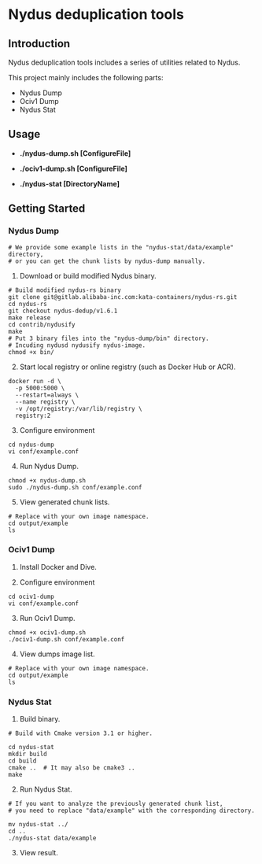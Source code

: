 # Nydus deduplication tools
## Introduction
Nydus deduplication tools includes a series of utilities related to Nydus.

This project mainly includes the following parts:

* Nydus Dump
* Ociv1 Dump
* Nydus Stat

## Usage
* **./nydus-dump.sh [ConfigureFile]**

* **./ociv1-dump.sh [ConfigureFile]**

* **./nydus-stat [DirectoryName]**

## Getting Started

### Nydus Dump

``` shell
# We provide some example lists in the "nydus-stat/data/example" directory,
# or you can get the chunk lists by nydus-dump manually.
```

1. Download or build modified Nydus binary.
``` shell
# Build modified nydus-rs binary
git clone git@gitlab.alibaba-inc.com:kata-containers/nydus-rs.git
cd nydus-rs
git checkout nydus-dedup/v1.6.1
make release
cd contrib/nydusify
make
# Put 3 binary files into the "nydus-dump/bin" directory.
# Incuding nydusd nydusify nydus-image.
chmod +x bin/
```

2. Start local registry or online registry (such as Docker Hub or ACR).
``` shell
docker run -d \
  -p 5000:5000 \
  --restart=always \
  --name registry \
  -v /opt/registry:/var/lib/registry \
  registry:2
```

3. Configure environment
``` shell
cd nydus-dump
vi conf/example.conf
``` 

4. Run Nydus Dump.
``` shell
chmod +x nydus-dump.sh
sudo ./nydus-dump.sh conf/example.conf
``` 

5. View generated chunk lists.
``` shell
# Replace with your own image namespace.
cd output/example
ls
```

### Ociv1 Dump
1. Install Docker and Dive.

2. Configure environment
``` shell
cd ociv1-dump
vi conf/example.conf
``` 

3. Run Ociv1 Dump.
``` shell
chmod +x ociv1-dump.sh
./ociv1-dump.sh conf/example.conf
``` 

4. View dumps image list.
``` shell
# Replace with your own image namespace.
cd output/example
ls
```

### Nydus Stat

1. Build binary.

``` shell
# Build with Cmake version 3.1 or higher.

cd nydus-stat
mkdir build
cd build
cmake ..  # It may also be cmake3 ..
make
```

2. Run Nydus Stat.

``` shell
# If you want to analyze the previously generated chunk list, 
# you need to replace "data/example" with the corresponding directory.

mv nydus-stat ../
cd ..
./nydus-stat data/example
```
3. View result.